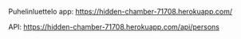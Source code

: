 Puhelinluettelo app: https://hidden-chamber-71708.herokuapp.com/

API: https://hidden-chamber-71708.herokuapp.com/api/persons